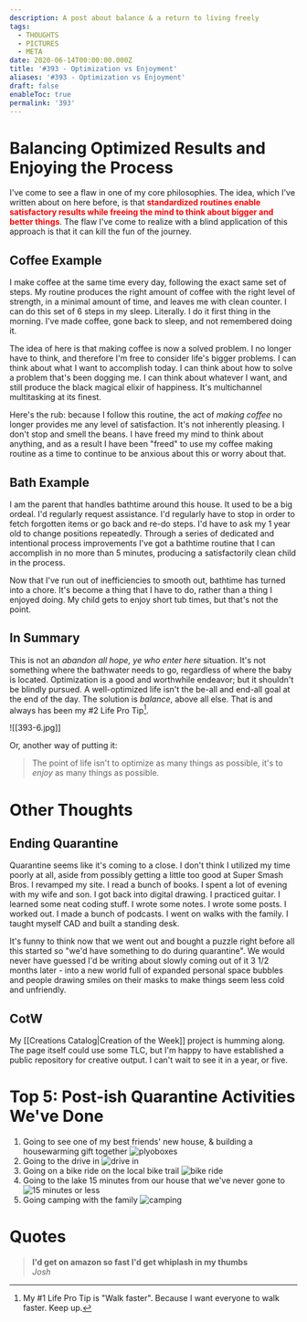 ```yaml
---
description: A post about balance & a return to living freely
tags:
  - THOUGHTS
  - PICTURES
  - META
date: 2020-06-14T00:00:00.000Z
title: '#393 - Optimization vs Enjoyment'
aliases: '#393 - Optimization vs Enjoyment'
draft: false
enableToc: true
permalink: '393'
---
```


# Balancing Optimized Results and Enjoying the Process
I've come to see a flaw in one of my core philosophies. The idea, which I've written about on here before, is that <span style="color: red">**standardized routines enable satisfactory results while freeing the mind to think about bigger and better things**</span>. The flaw I've come to realize with a blind application of this approach is that it can kill the fun of the journey.

## Coffee Example 
I make coffee at the same time every day, following the exact same set of steps. My routine produces the right amount of coffee with the right level of strength, in a minimal amount of time, and leaves me with clean counter. I can do this set of 6 steps in my sleep. Literally. I do it first thing in the morning. I've made coffee, gone back to sleep, and not remembered doing it.

The idea of here is that making coffee is now a solved problem. I no longer have to think, and therefore I'm free to consider life's bigger problems. I can think about what I want to accomplish today. I can think about how to solve a problem that's been dogging me. I can think about whatever I want, and still produce the black magical elixir of happiness. It's multichannel multitasking at its finest.

Here's the rub: because I follow this routine, the act of *making coffee* no longer provides me any level of satisfaction. It's not inherently pleasing. I don't stop and smell the beans. I have freed my mind to think about anything, and as a result I have been "freed" to use my coffee making routine as a time to continue to be anxious about this or worry about that. 

## Bath Example
I am the parent that handles bathtime around this house. It used to be a big ordeal. I'd regularly request assistance. I'd regularly have to stop in order to fetch forgotten items or go back and re-do steps. I'd have to ask my 1 year old to change positions repeatedly. Through a series of dedicated and intentional process improvements I've got a bathtime routine that I can accomplish in no more than 5 minutes, producing a satisfactorily clean child in the process.

Now that I've run out of inefficiencies to smooth out, bathtime has turned into a chore. It's become a thing that I have to do, rather than a thing I enjoyed doing. My child gets to enjoy short tub times, but that's not the point.

## In Summary

This is not an *abandon all hope, ye who enter here* situation. It's not something where the bathwater needs to go, regardless of where the baby is located. Optimization is a good and worthwhile endeavor; but it shouldn't be blindly pursued. A well-optimized life isn't the be-all and end-all goal at the end of the day. The solution is *balance*, above all else. That is and always has been my #2 Life Pro Tip[^1]. 

![[393-6.jpg]]

Or, another way of putting it:

> The point of life isn't to optimize as many things as possible, it's to *enjoy* as many things as possible.

# Other Thoughts  
## Ending Quarantine
Quarantine seems like it's coming to a close. I don't think I utilized my time poorly at all, aside from possibly getting a little too good at Super Smash Bros. I revamped my site. I read a bunch of books. I spent a lot of evening with my wife and son. I got back into digital drawing. I practiced guitar. I learned some neat coding stuff. I wrote some notes. I wrote some posts. I worked out. I made a bunch of podcasts. I went on walks with the family. I taught myself CAD and built a standing desk.

It's funny to think now that we went out and bought a puzzle right before all this started so "we'd have something to do during quarantine". We would never have guessed I'd be writing about slowly coming out of it 3 1/2 months later - into a new world full of expanded personal space bubbles and people drawing smiles on their masks to make things seem less cold and unfriendly.

## CotW
My [[Creations Catalog|Creation of the Week]] project is humming along. The page itself could use some TLC, but I'm happy to have established a public repository for creative output. I can't wait to see it in a year, or five.

# Top 5: Post-ish Quarantine Activities We've Done
1. Going to see one of my best friends' new house, & building a housewarming gift together 
   ![plyoboxes](assets/393-1.jpg)
2. Going to the drive in 
   ![drive in](assets/393-2.jpg)
3. Going on a bike ride on the local bike trail 
   ![bike ride](assets/393-3.jpg)
4. Going to the lake 15 minutes from our house that we've never gone to 
   ![15 minutes or less](assets/393-4.jpg)
5. Going camping with the family 
   ![camping](assets/393-5.jpg)


# Quotes

> **I'd get on amazon so fast I'd get whiplash in my thumbs**  
<cite>Josh</cite>


[^1]: My #1 Life Pro Tip is "Walk faster". Because I want everyone to walk faster. Keep up.
